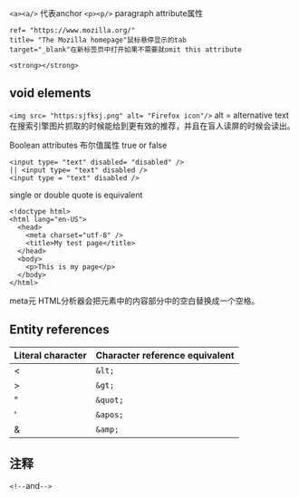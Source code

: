 `<a><a/>` 代表anchor
`<p><p/>` paragraph
attribute属性
```
ref= "https://www.mozilla.org/"
title= "The Mozilla homepage"鼠标悬停显示的tab
target="_blank"在新标签页中打开如果不需要就omit this attribute
```

`<strong></strong>`
## void elements
`<img src= "https:sjfksj.png" alt= "Firefox icon"/>`
alt = alternative text在搜索引擎图片抓取的时候能给到更有效的推荐，并且在盲人读屏的时候会读出。

Boolean attributes 布尔值属性
true or false
```
<input type= "text" disabled= "disabled" />
|| <input type= "text" disabled />
<input type = "text" disabled />
```


single or double quote is equivalent

```
<!doctype html>
<html lang="en-US">
  <head>
    <meta charset="utf-8" />
    <title>My test page</title>
  </head>
  <body>
    <p>This is my page</p>
  </body>
</html>
```
meta元
HTML分析器会把元素中的内容部分中的空白替换成一个空格。

## Entity references

|Literal character|Character reference equivalent|
|---|---|
|<|`&lt;`|
|>|`&gt;`|
|"|`&quot;`|
|'|`&apos;`|
|&|`&amp;`|

## 注释
`<!--`and`-->`

